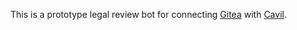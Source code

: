 
  This is a prototype legal review bot for connecting [Gitea](https://gitea.com) with
  [Cavil](https://github.com/openSUSE/cavil).
